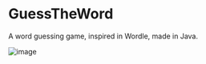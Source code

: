 # GuessTheWord
A word guessing game, inspired in Wordle, made in Java.

![image](https://github.com/d0gz/GuessTheWord/assets/84041850/7d5fb770-53ab-48dd-8d65-5a4895b1e398)
